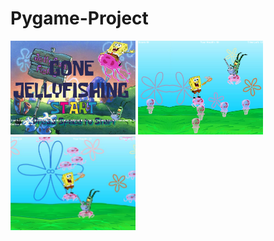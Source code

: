 # Pygame-Project
<img src = "https://github.com/twirta7621/Pygame-Project/blob/master/Game_Plans/gaamepic1.PNG" width = "200" height = "150">
<img src = "https://github.com/twirta7621/Pygame-Project/blob/master/Game_Plans/Capture.PNG" width = "200" height = "150">
<img src = "https://github.com/twirta7621/Pygame-Project/blob/master/Game_Plans/capture%203.PNG" width = "200" height = "150">
